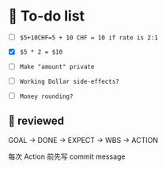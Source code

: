 # 📌 To-do list

- [ ] `$5+10CHF=5 + 10 CHF = 10 if rate is 2:1`

- [X] `$5 * 2 = $10`
- [ ] `Make "amount" private`
- [ ] `Working Dollar side-effects?`
- [ ] `Money rounding?`




## 📝 reviewed

GOAL → DONE → EXPECT → WBS → ACTION

每次 Action 前先写 commit message